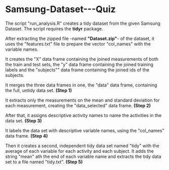 # Samsung-Dataset---Quiz

The script "run_analysis.R" creates a tidy dataset from the given Samsung Dataset. 
The script requires the **tidyr** package.

After extracting the zipped file -named **"Dataset.zip"**- of the dataset, it uses the "features.txt" file to prepare the vector "col_names" with the variable names.

It creates the "X" data frame containing the joined measurements of both the train and test sets, the "y" data frame containing the joined training labels and the "subjects"" data frame containing the joined ids of the subjects.

It merges the three data frames in one, the "data" data frame, containing the full, untidy data set. **(Step 1)**

It extracts only the measurements on the mean and standard deviation for each measurement, creating the "data_selected" data frame. **(Step 2)**

After that, it assigns descriptive activity names to name the activities in the data set. **(Step 3)**

It labels the data set with descriptive variable names, using the "col_names" data frame. **(Step 4)**

Then it creates a second, independent tidy data set named "tidy" with the average of each variable for each activity and each subject. It adds the string "mean" ath the end of each variable name and extracts the tidy data set to a file named "tidy.txt". **(Step 5)**
